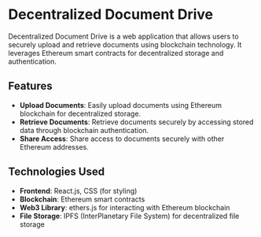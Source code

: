 # Decentralized Document Drive

Decentralized Document Drive is a web application that allows users to securely upload and retrieve documents using blockchain technology. It leverages Ethereum smart contracts for decentralized storage and authentication.

## Features

- **Upload Documents**: Easily upload documents using Ethereum blockchain for decentralized storage.
- **Retrieve Documents**: Retrieve documents securely by accessing stored data through blockchain authentication.
- **Share Access**: Share access to documents securely with other Ethereum addresses.

## Technologies Used

- **Frontend**: React.js, CSS (for styling)
- **Blockchain**: Ethereum smart contracts
- **Web3 Library**: ethers.js for interacting with Ethereum blockchain
- **File Storage**: IPFS (InterPlanetary File System) for decentralized file storage

